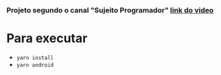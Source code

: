 ### Projeto segundo o canal "Sujeito Programador" [link do video](https://www.youtube.com/watch?v=pdFqfOTmd60&ab_channel=Sujeitoprogramador)

# Para executar

- `yarn install`
- `yarn android`
